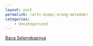 ```yaml
---
layout: post
permalink: /arti-mimpi-orang-meledak/
categories:
    - Uncategorized
---
```


[Baca Selengkapnya](/01)